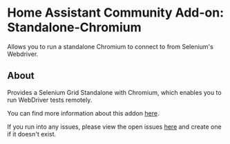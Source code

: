 # Home Assistant Community Add-on: Standalone-Chromium

Allows you to run a standalone Chromium to connect to from Selenium's Webdriver.

## About

Provides a Selenium Grid Standalone with Chromium, which enables you to run WebDriver tests remotely.

You can find more information about this addon [here](https://github.com/mrueg/addon-standalone-chromium/blob/main/README.md).

If you run into any issues, please view the open issues [here](https://github.com/mrueg/addon-standalone-chromium/issues) and create one if it doesn't exist.

